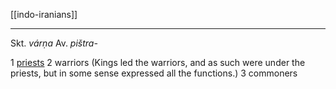 [[indo-iranians]]

---

Skt. *várṇa*
Av. *pištra-*

1 [priests](indo-iranian-priests.md)
2 warriors (Kings led the warriors, and as such were under the priests, but in some sense expressed all the functions.)
3 commoners

